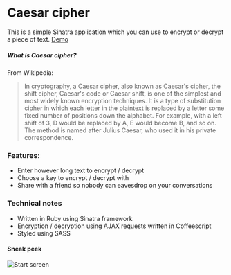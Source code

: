 # Caesar cipher

This is a simple Sinatra application which you can use to encrypt or decrypt a piece of text. [Demo](https://ca3sar-ciph3r.herokuapp.com)

##### What is Caesar cipher?

From Wikipedia:

> In cryptography, a Caesar cipher, also known as Caesar's cipher, the shift cipher, Caesar's code or Caesar shift, is one of the simplest and most widely known encryption techniques. It is a type of substitution cipher in which each letter in the plaintext is replaced by a letter some fixed number of positions down the alphabet. For example, with a left shift of 3, D would be replaced by A, E would become B, and so on. The method is named after Julius Caesar, who used it in his private correspondence.


### Features:

* Enter however long text to encrypt / decrypt
* Choose a key to encrypt / decrypt with
* Share with a friend so nobody can eavesdrop on your conversations

### Technical notes

* Written in Ruby using Sinatra framework
* Encryption / decryption using AJAX requests written in Coffeescript
* Styled using SASS

#### Sneak peek

![Start screen](https://s3.eu-central-1.amazonaws.com/github-readme-screenshots/caesar_cipher/1_caesar_cipher.png)
